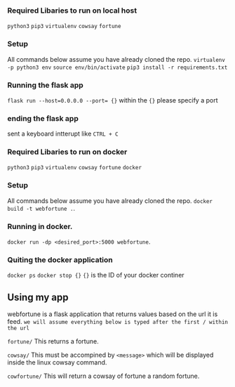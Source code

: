 ### Required Libaries to run on local host
`python3`
`pip3`
`virtualenv`
`cowsay`
`fortune`

### Setup
All commands below assume you have already cloned the repo.
`virtualenv -p python3 env`
`source env/bin/activate`
`pip3 install -r requirements.txt`

### Running the flask app
`flask run --host=0.0.0.0 --port= {}`
within the `{}` please specify a port

### ending the flask app
sent a keyboard intterupt like 
`CTRL + C`


### Required Libaries to run on docker
`python3`
`pip3`
`virtualenv`
`cowsay`
`fortune`
`docker`

### Setup
All commands below assume you have already cloned the repo.
`docker build -t webfortune .`.

### Running in docker.
 `docker run -dp <desired_port>:5000 webfortune`.

### Quiting the docker application
`docker ps`
`docker stop {}`
`{}` is the ID of your docker continer

## Using my app
webfortune is a flask application that returns values based on the url it is feed. 
`we will assume everything below is typed after the first / within the url`

`fortune/` 
This returns a fortune.

`cowsay/` 
This must be accompined by `<message>` which will be displayed inside the linux cowsay command.

`cowfortune/` 
This will return a cowsay of fortune a random fortune.

